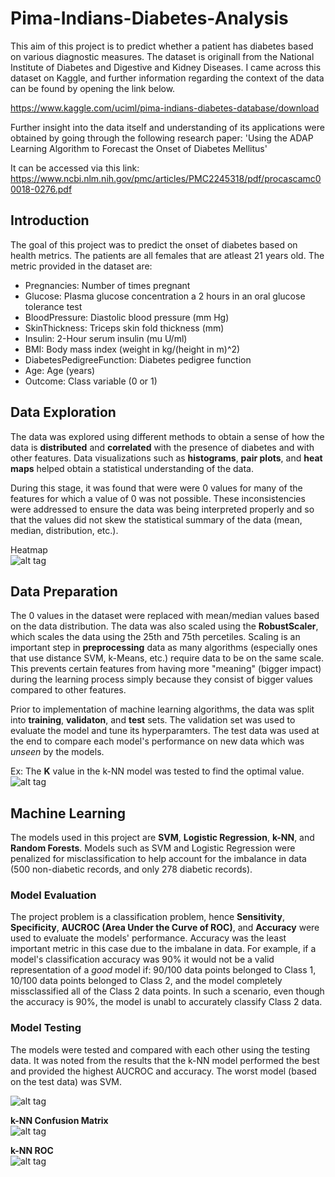 # Pima-Indians-Diabetes-Analysis

This aim of this project is to predict whether a patient has diabetes based on various diagnostic measures. The dataset is originall from the National Institute of Diabetes and Digestive and Kidney Diseases. I came across this dataset on Kaggle, and further information regarding the context of the data can be found by opening the link below. 

https://www.kaggle.com/uciml/pima-indians-diabetes-database/download

Further insight into the data itself and understanding of its applications were obtained by going through the following research paper: 'Using the ADAP Learning Algorithm to Forecast the Onset of Diabetes Mellitus'

It can be accessed via this link: https://www.ncbi.nlm.nih.gov/pmc/articles/PMC2245318/pdf/procascamc00018-0276.pdf

## Introduction

The goal of this project was to predict the onset of diabetes based on health metrics. The patients are all females 
that are atleast 21 years old. The metric provided in the dataset are: 

- Pregnancies: Number of times pregnant
- Glucose: Plasma glucose concentration a 2 hours in an oral glucose tolerance test
- BloodPressure: Diastolic blood pressure (mm Hg)
- SkinThickness: Triceps skin fold thickness (mm)
- Insulin: 2-Hour serum insulin (mu U/ml)
- BMI: Body mass index (weight in kg/(height in m)^2)
- DiabetesPedigreeFunction: Diabetes pedigree function
- Age: Age (years)
- Outcome: Class variable (0 or 1)

## Data Exploration

The data was explored using different methods to obtain a sense of how the data is **distributed** and **correlated** with the presence of diabetes and with other features. Data visualizations such as **histograms**, **pair plots**, and **heat maps** helped obtain a statistical understanding of the data. 

During this stage, it was found that were were 0 values for many of the features for which a value of 0 was not possible. These inconsistencies were addressed to ensure the data was being interpreted properly and so that the values did not skew the statistical summary of the data (mean, median, distribution, etc.). 

Heatmap <br>
![alt tag](https://github.com/ShaktiB/Pima-Indians-Diabetes-Project/blob/master/Data%20Visualizations/heatmap.jpg)

## Data Preparation

The 0 values in the dataset were replaced with mean/median values based on the data distribution. The data was also scaled using the **RobustScaler**, which scales the data using the 25th and 75th percetiles. Scaling is an important step in **preprocessing** data as many algorithms (especially ones that use distance SVM, k-Means, etc.) require data to be on the same scale. This prevents certain features from having more "meaning" (bigger impact) during the learning process simply because they consist of bigger values compared to other features. 

Prior to implementation of machine learning algorithms, the data was split into **training**, **validaton**, and **test** sets. The validation set was used to evaluate the model and tune its hyperparamters. The test data was used at the end to compare each model's performance on new data which was *unseen* by the models. 

Ex: The **K** value in the k-NN model was tested to find the optimal value. <br>
![alt tag](https://github.com/ShaktiB/Pima-Indians-Diabetes-Project/blob/master/Data%20Visualizations/knnModelTuning.jpg)

## Machine Learning

The models used in this project are **SVM**, **Logistic Regression**, **k-NN**, and **Random Forests**. Models such as SVM and Logistic Regression were penalized for misclassification to help account for the imbalance in data (500 non-diabetic records, and only 278 diabetic records). 

### Model Evaluation 

The project problem is a classification problem, hence **Sensitivity**, **Specificity**, **AUCROC (Area Under the Curve of ROC)**, and **Accuracy** were used to evaluate the models' performance. Accuracy was the least important metric in this case due to the imbalane in data. For example, if a model's classification accuracy was 90% it would not be a valid representation of a *good* model if: 90/100 data points belonged to Class 1, 10/100 data points belonged to Class 2, and the model completely missclassified all of the Class 2 data points. In such a scenario, even though the accuracy is 90%, the model is unabl to accurately classify Class 2 data. 


### Model Testing

The models were tested and compared with each other using the testing data. It was noted from the results that the k-NN model performed the best and provided the highest AUCROC and accuracy. The worst model (based on the test data) was SVM. 

![alt tag](https://github.com/ShaktiB/Pima-Indians-Diabetes-Project/blob/master/Data%20Visualizations/ModelTesting.jpg)

**k-NN Confusion Matrix** <br>
![alt tag](https://github.com/ShaktiB/Pima-Indians-Diabetes-Project/blob/master/Data%20Visualizations/knnConfusionMat.jpg)

**k-NN ROC** <br>
![alt tag](https://github.com/ShaktiB/Pima-Indians-Diabetes-Project/blob/master/Data%20Visualizations/knnModelROC.jpg)




 
